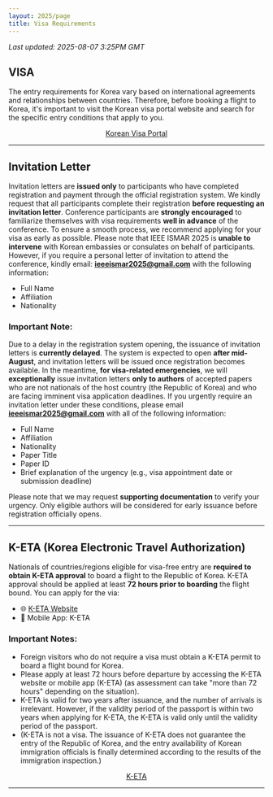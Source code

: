 ```yaml
---
layout: 2025/page
title: Visa Requirements
---
```

*Last updated: 2025-08-07 3:25PM GMT*

## VISA

The entry requirements for Korea vary based on international agreements and relationships between countries. Therefore, before booking a flight to Korea, it's important to visit the Korean visa portal website and search for the specific entry conditions that apply to you.

<div style="text-align: center;">
  <a href="https://www.visa.go.kr/openPage.do?MENU_ID=10101" class="visa-button" target="_blank">
    Korean Visa Portal
  </a>
</div>

---

## Invitation Letter

Invitation letters are **issued only** to participants who have completed registration and payment through the official registration system. We kindly request that all participants complete their registration **before requesting an invitation letter**. 
Conference participants are **strongly encouraged** to familiarize themselves with visa requirements **well in advance** of the conference. To ensure a smooth process, we recommend applying for your visa as early as possible. Please note that IEEE ISMAR 2025 is **unable to intervene** with Korean embassies or consulates on behalf of participants. However, if you require a personal letter of invitation to attend the conference, kindly email: [**ieeeismar2025@gmail.com**](mailto:ieeeismar2025@gmail.com) with the following information:

- Full Name  
- Affiliation  
- Nationality

### Important Note:

Due to a delay in the registration system opening, the issuance of invitation letters is **currently delayed**. The system is expected to open **after mid-August**, and invitation letters will be issued once registration becomes available. In the meantime, **for visa-related emergencies**, we will **exceptionally** issue invitation letters **only to authors** of accepted papers who are not nationals of the host country (the Republic of Korea) and who are facing imminent visa application deadlines. If you urgently require an invitation letter under these conditions, please email [**ieeeismar2025@gmail.com**](mailto:ieeeismar2025@gmail.com) with all of the following information:

 - Full Name
 - Affiliation
 - Nationality
 - Paper Title
 - Paper ID
 - Brief explanation of the urgency (e.g., visa appointment date or submission deadline)

Please note that we may request **supporting documentation** to verify your urgency. Only eligible authors will be considered for early issuance before registration officially opens.

---

## K-ETA (Korea Electronic Travel Authorization)

Nationals of countries/regions eligible for visa-free entry are **required to obtain K-ETA approval** to board a flight to the Republic of Korea. K-ETA approval should be applied at least **72 hours prior to boarding** the flight bound. You can apply for the via:
- 🌐 [K-ETA Website](https://www.k-eta.go.kr/portal/newapply/index.do)
- 📱 Mobile App: K-ETA

### Important Notes:

- Foreign visitors who do not require a visa must obtain a K-ETA permit to board a flight bound for Korea.
- Please apply at least 72 hours before departure by accessing the K-ETA website or mobile app (K-ETA) (as assessment can take "more than 72 hours" depending on the situation).
- K-ETA is valid for two years after issuance, and the number of arrivals is irrelevant. However, if the validity period of the passport is within two years when applying for K-ETA, the K-ETA is valid only until the validity period of the passport.
- (K-ETA is not a visa. The issuance of K-ETA does not guarantee the entry of the Republic of Korea, and the entry availability of Korean immigration officials is finally determined according to the results of the immigration inspection.)

<div style="text-align: center;">
  <a href="https://www.k-eta.go.kr/portal/newapply/index.do" class="visa-button" target="_blank">
    K-ETA
  </a>
</div>

---
